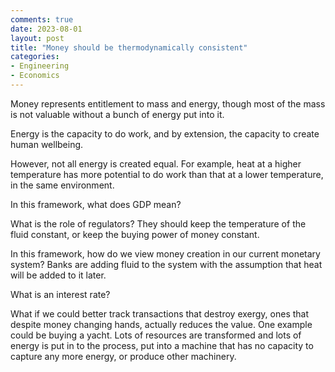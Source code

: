 ```yaml
---
comments: true
date: 2023-08-01
layout: post
title: "Money should be thermodynamically consistent"
categories:
- Engineering
- Economics
---
```


Money represents entitlement to mass and energy,
though most of the mass is not valuable without a bunch of
energy put into it.

Energy is the capacity to do work,
and by extension, the capacity to create human wellbeing.

However, not all energy is created equal.
For example, heat at a higher temperature has more potential to do work
than that at a lower temperature, in the same environment.

In this framework, what does GDP mean?

What is the role of regulators?
They should keep the temperature of the fluid constant,
or keep the buying power of money constant.

In this framework, how do we view money creation in
our current monetary system?
Banks are adding fluid to the system with the assumption that
heat will be added to it later.

What is an interest rate?

What if we could better track transactions that destroy exergy,
ones that despite money changing hands,
actually reduces the value.
One example could be buying a yacht.
Lots of resources are transformed and lots of energy is put in
to the process,
put into a machine that has no capacity to capture any more energy,
or produce other machinery.
